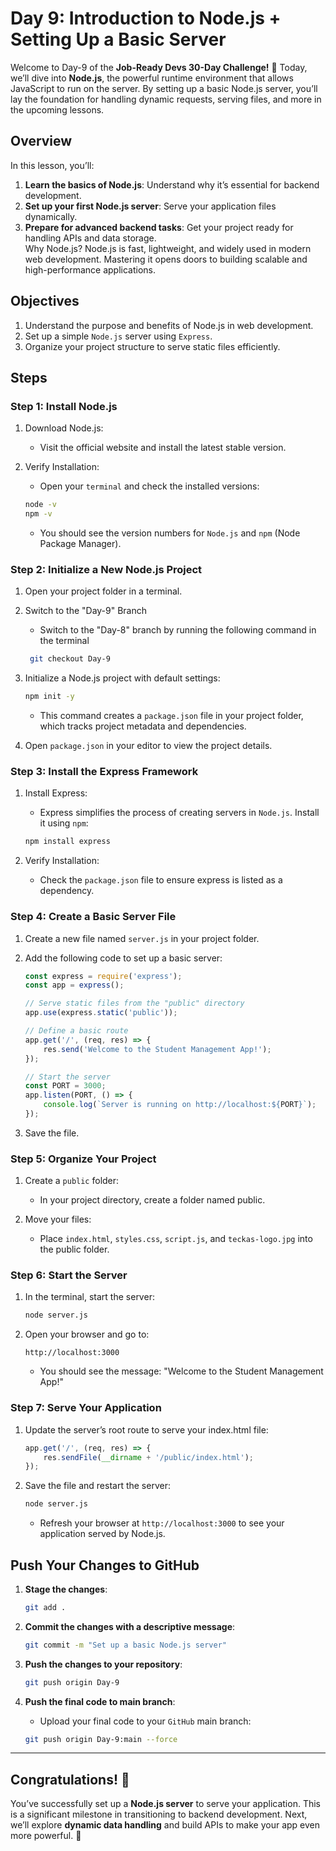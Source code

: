 # Day 9: Introduction to Node.js + Setting Up a Basic Server

Welcome to Day-9 of the **Job-Ready Devs 30-Day Challenge!** 🎉 Today, we’ll dive into **Node.js**, the powerful runtime environment that allows JavaScript to run on the server. By setting up a basic Node.js server, you’ll lay the foundation for handling dynamic requests, serving files, and more in the upcoming lessons.

## Overview
In this lesson, you’ll:

1. **Learn the basics of Node.js**: Understand why it’s essential for backend development.
2. **Set up your first Node.js server**: Serve your application files dynamically.
3. **Prepare for advanced backend tasks**: Get your project ready for handling APIs and data storage.    
    Why Node.js? Node.js is fast, lightweight, and widely used in modern web development. Mastering it opens doors to building scalable and high-performance applications.

## Objectives
1. Understand the purpose and benefits of Node.js in web development.
2. Set up a simple `Node.js` server using `Express`.
3. Organize your project structure to serve static files efficiently.

## Steps
### Step 1: Install Node.js
1. Download Node.js:
    - Visit the official website and install the latest stable version.

2. Verify Installation:
    - Open your `terminal` and check the installed versions:
    ```bash
    node -v
    npm -v
    ```

    - You should see the version numbers for `Node.js` and `npm` (Node Package Manager).


### Step 2: Initialize a New Node.js Project
1. Open your project folder in a terminal.
2. Switch to the "Day-9" Branch
    - Switch to the "Day-8" branch by running the following command in the terminal
    ```bash
     git checkout Day-9
    ```

3. Initialize a Node.js project with default settings:
    ```bash
    npm init -y
    ```

    - This command creates a `package.json` file in your project folder, which tracks project metadata and dependencies.

4. Open `package.json` in your editor to view the project details.


### Step 3: Install the Express Framework
1. Install Express:
    - Express simplifies the process of creating servers in `Node.js`. Install it using `npm`:
    ```bash
    npm install express
    ```

2. Verify Installation:
    - Check the `package.json` file to ensure express is listed as a dependency.


### Step 4: Create a Basic Server File
1. Create a new file named `server.js` in your project folder.
2. Add the following code to set up a basic server:
    ```javascript
    const express = require('express');
    const app = express();

    // Serve static files from the "public" directory
    app.use(express.static('public'));

    // Define a basic route
    app.get('/', (req, res) => {
        res.send('Welcome to the Student Management App!');
    });

    // Start the server
    const PORT = 3000;
    app.listen(PORT, () => {
        console.log(`Server is running on http://localhost:${PORT}`);
    });
    ```

3. Save the file.


### Step 5: Organize Your Project
1. Create a `public` folder:
    - In your project directory, create a folder named public.

2. Move your files:
    - Place `index.html`, `styles.css`, `script.js`, and `teckas-logo.jpg` into the public folder.


### Step 6: Start the Server
1. In the terminal, start the server:
    ```bash
    node server.js
    ```

2. Open your browser and go to:
    ```arduino
    http://localhost:3000
    ```

    - You should see the message: "Welcome to the Student Management App!"

### Step 7: Serve Your Application
1. Update the server’s root route to serve your index.html file:
    ```javascript
    app.get('/', (req, res) => {
        res.sendFile(__dirname + '/public/index.html');
    });
    ```

2. Save the file and restart the server:
    ```bash
    node server.js
    ```

    - Refresh your browser at `http://localhost:3000` to see your application served by Node.js.


## Push Your Changes to GitHub
1. **Stage the changes**:
    ```bash
    git add .
    ```

2. **Commit the changes with a descriptive message**:
    ```bash
    git commit -m "Set up a basic Node.js server"
    ```

3. **Push the changes to your repository**:
    ```bash
    git push origin Day-9
    ```

4. **Push the final code to main branch**:
    - Upload your final code to your `GitHub` main branch:
    ```bash
    git push origin Day-9:main --force
    ```

---

## Congratulations! 🎉
You’ve successfully set up a **Node.js server** to serve your application. This is a significant milestone in transitioning to backend development. Next, we’ll explore **dynamic data handling** and build APIs to make your app even more powerful. 🚀